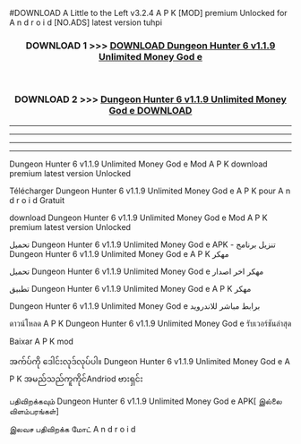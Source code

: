 #DOWNLOAD A Little to the Left v3.2.4 A P K [MOD] premium Unlocked for A n d r o i d [NO.ADS] latest version tuhpi 



<div align="center">

<h3>DOWNLOAD 1 >>> <a href="https://downloadmod1.web.app/?judul=Dungeon Hunter 6 v1.1.9 Unlimited Money God e ">DOWNLOAD Dungeon Hunter 6 v1.1.9 Unlimited Money God e </a></h3><br>

<h3>DOWNLOAD 2 >>> <a href="https://downloadmod1.web.app/?judul=Dungeon Hunter 6 v1.1.9 Unlimited Money God e ">Dungeon Hunter 6 v1.1.9 Unlimited Money God e  DOWNLOAD </a></h3>

</div>


----------------------------------------------------------

----------------------------------------------------------

----------------------------------------------------------

----------------------------------------------------------


Dungeon Hunter 6 v1.1.9 Unlimited Money God e  Mod A P K download premium latest version Unlocked

Télécharger Dungeon Hunter 6 v1.1.9 Unlimited Money God e  A P K pour A n d r o i d Gratuit

download Dungeon Hunter 6 v1.1.9 Unlimited Money God e  Mod A P K premium latest version Unlocked

تحميل Dungeon Hunter 6 v1.1.9 Unlimited Money God e  APK - تنزيل برنامج Dungeon Hunter 6 v1.1.9 Unlimited Money God e  A P K مهكر

تحميل Dungeon Hunter 6 v1.1.9 Unlimited Money God e  مهكر اخر اصدار

تطبيق Dungeon Hunter 6 v1.1.9 Unlimited Money God e  A P K مهكر

Dungeon Hunter 6 v1.1.9 Unlimited Money God e  برابط مباشر للاندرويد

ดาวน์โหลด A P K Dungeon Hunter 6 v1.1.9 Unlimited Money God e  รับเวอร์ชันล่าสุด

Baixar A P K mod

အက်ပ်ကို ဒေါင်းလုဒ်လုပ်ပါ။ Dungeon Hunter 6 v1.1.9 Unlimited Money God e  A P K အမည်သည်ကူကိုင်Andriod ဗားရှင်း

பதிவிறக்கவும் Dungeon Hunter 6 v1.1.9 Unlimited Money God e  APK[ இல்லை விளம்பரங்கள்] 
 
இலவச பதிவிறக்க மோட் A n d r o i d




